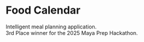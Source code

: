 # Food Calendar
Intelligent meal planning application.  
3rd Place winner for the 2025 Maya Prep Hackathon.
